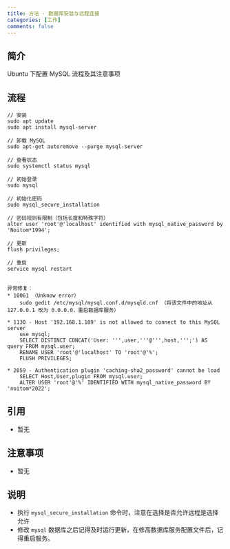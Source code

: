 ```yaml
---
title: 方法 · 数据库安装与远程连接
categories: [工作]
comments: false 
---
```


## 简介

Ubuntu 下配置 MySQL 流程及其注意事项

## 流程
```
// 安装
sudo apt update
sudo apt install mysql-server

// 卸载 MySQL
sudo apt-get autoremove --purge mysql-server

// 查看状态
sudo systemctl status mysql

// 初始登录
sudo mysql

// 初始化密码
sudo mysql_secure_installation

// 密码规则有限制（包括长度和特殊字符）
alter user 'root'@'localhost' identified with mysql_native_password by 'Noitom*1994';

// 更新
flush privileges;

// 重启
service mysql restart


异常修复：
* 10061 （Unknow error） 
	sudo gedit /etc/mysql/mysql.conf.d/mysqld.cnf （将该文件中的地址从 127.0.0.1 改为 0.0.0.0，重启数据库服务）

* 1130 - Host '192.168.1.109' is not allowed to connect to this MySQL server
	use mysql;
	SELECT DISTINCT CONCAT('User: ''',user,'''@''',host,''';') AS query FROM mysql.user;
	RENAME USER 'root'@'localhost' TO 'root'@'%';
	FLUSH PRIVILEGES;
	
* 2059 - Authentication plugin 'caching-sha2_password' cannot be load
	SELECT Host,User,plugin FROM mysql.user;
	ALTER USER 'root'@'%' IDENTIFIED WITH mysql_native_password BY 'noitom*2022';
```

## 引用

* 暂无

## 注意事项

- 暂无

## 说明
- 执行 `mysql_secure_installation` 命令时，注意在选择是否允许远程是选择允许
- 修改 `mysql` 数据库之后记得及时运行更新，在修高数据库服务配置文件后，记得重启服务。
